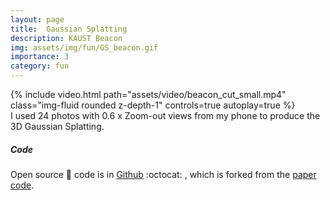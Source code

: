 ```yaml
---
layout: page
title:  Gaussian Splatting
description: KAUST Beacon
img: assets/img/fun/GS_beacon.gif
importance: 3
category: fun
---
```



<!-- https://github.com/WWmore/wwmore.github.io/assets/28695253/37804f20-1a83-4ca9-98b4-c3623bdb3e7c -->

<div class="row mt-3">
    <div class="col-sm mt-3 mt-md-0">
        {% include video.html path="assets/video/beacon_cut_small.mp4" class="img-fluid rounded z-depth-1" controls=true autoplay=true %}
    </div>
</div>
<div class="caption">
    I used 24 photos with 0.6 x Zoom-out views from my phone to produce the 3D Gaussian Splatting. 
</div>


##### <i class='fa fa-code'>Code</i>
Open source :snake: code is in [Github](https://github.com/WWmore/gaussian-splatting) :octocat: , which is forked from the [paper code](https://github.com/graphdeco-inria/gaussian-splatting).
